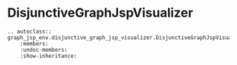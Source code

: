 # DisjunctiveGraphJspVisualizer

```{eval-rst}
.. autoclass:: graph_jsp_env.disjunctive_graph_jsp_visualizer.DisjunctiveGraphJspVisualizer
    :members:
    :undoc-members:
    :show-inheritance:
```